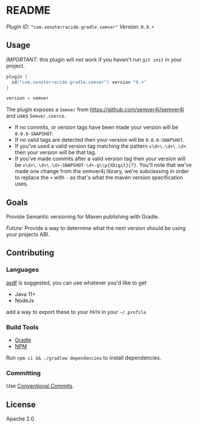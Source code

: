 # README

_Plugin ID_: `"com.xenoterracide.gradle.semver"`
_Version_: `0.9.+`

## Usage

_IMPORTANT_: this plugin will not work if you haven't run `git init` in your project.

```kt
plugin {
  id("com.xenoterracide.gradle.semver") version "0.+"
}

version = semver
```

The plugin exposes a `Semver` from https://github.com/semver4j/semver4j and uses `Semver.coerce`.

- If no commits, or version tags have been made your version will be `0.0.0-SNAPSHOT`.
- If no valid tags are detected then your version will be `0.0.0-SNAPSHOT`.
- If you've used a valid version tag matching the pattern `v\d+\.\d+\.\d+` then your version will be that tag.
- If you've made commits after a valid version tag then your version will be `v\d+\.\d+\.\d+-SNAPSHOT-\d+-g\\p{XDigit}{7}`. You'll note that we've made one change from the semver4j library, we're subclassing in order to replace the `+` with `-` as that's what the maven version specification uses.

## Goals

Provide Semantic versioning for Maven publishing with Gradle.

_Future_: Provide a way to determine what the next version should be using your projects ABI.

## Contributing

### Languages

[asdf](https://asdf-vm.com) is suggested, you can use whatever you'd like to get

- Java 11+
- NodeJs

add a way to export these to your `PATH` in your `~/.profile`

### Build Tools

- [Gradle](https://docs.gradle.org/current/userguide/command_line_interface.html)
- [NPM](https://docs.npmjs.com/about-npm)

Run `npm ci && ./gradlew dependencies` to install dependencies.

### Committing

Use [Conventional Commits](https://www.conventionalcommits.org/en/v1.0.0/).

## License

Apache 2.0
